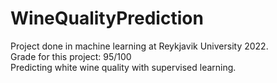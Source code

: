 # WineQualityPrediction

Project done in machine learning at Reykjavik University 2022.  
Grade for this project: 95/100  
Predicting white wine quality with supervised learning.  

